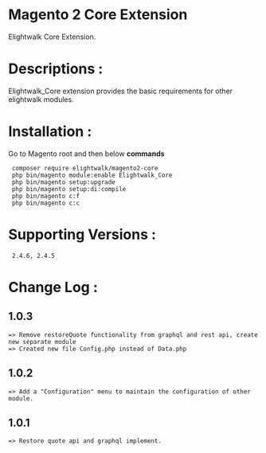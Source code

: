 # Magento 2 Core Extension
Elightwalk Core Extension.

# Descriptions :

Elightwalk_Core extension provides the basic requirements for other elightwalk modules.

# Installation :

Go to Magento root and then below **commands**

```
 composer require elightwalk/magento2-core
 php bin/magento module:enable Elightwalk_Core
 php bin/magento setup:upgrade
 php bin/magento setup:di:compile
 php bin/magento c:f
 php bin/magento c:c

```

# Supporting Versions :

```
 2.4.6, 2.4.5
```

# Change Log :

## 1.0.3

    => Remove restoreQuote functionality from graphql and rest api, create new separate module
    => Created new file Config.php instead of Data.php

## 1.0.2

    => Add a "Configuration" menu to maintain the configuration of other module. 

## 1.0.1

    => Restore quote api and graphql implement.
